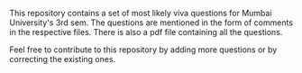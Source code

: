 This repository contains a set of most likely viva questions for Mumbai University's 3rd sem.
The questions are mentioned in the form of comments in the respective files. There is also a pdf file containing all the questions.

Feel free to contribute to this repository by adding more questions or by correcting the existing ones.
